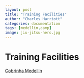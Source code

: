 ```yaml
---
layout: post
title: "Training Facilities"
author: "Charles Harriott"
categories: documentation
tags: [medellin,camp]
image: jiu-jitsu-hero.jpg
---
```


# Training Facilities

[Cobrinha Medellin](https://www.cobrinhamedellin.co/)
